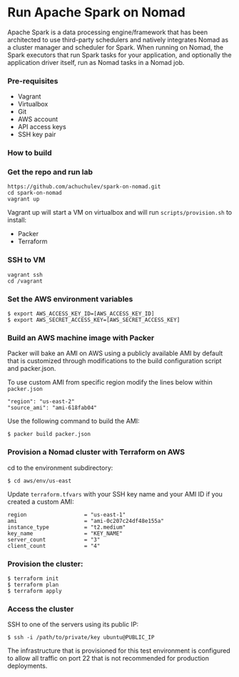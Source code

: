 # Run Apache Spark on Nomad

Apache Spark is a data processing engine/framework that has been architected to use third-party schedulers and natively integrates Nomad as a cluster manager and scheduler for Spark. When running on Nomad, the Spark executors that run Spark tasks for your application, and optionally the application driver itself, run as Nomad tasks in a Nomad job.

### Pre-requisites

- Vagrant
- Virtualbox
- Git
- AWS account
- API access keys
- SSH key pair

### How to build

### Get the repo and run lab

```
https://github.com/achuchulev/spark-on-nomad.git
cd spark-on-nomad
vagrant up
```

Vagrant up will start a VM on virtualbox and will run `scripts/provision.sh` to install:

- Packer
- Terraform

### SSH to VM

```
vagrant ssh
cd /vagrant
```

### Set the AWS environment variables

```
$ export AWS_ACCESS_KEY_ID=[AWS_ACCESS_KEY_ID]
$ export AWS_SECRET_ACCESS_KEY=[AWS_SECRET_ACCESS_KEY]
```

### Build an AWS machine image with Packer

Packer will bake an AMI on AWS using a publicly available AMI by default that is customized through modifications to the build configuration script and packer.json.

To use custom AMI from specific region modify the lines below within `packer.json`

```
"region": "us-east-2"
"source_ami": "ami-618fab04"
```

Use the following command to build the AMI:

```
$ packer build packer.json
```

### Provision a Nomad cluster with Terraform on AWS

cd to the environment subdirectory:

```
$ cd aws/env/us-east
```

Update `terraform.tfvars` with your SSH key name and your AMI ID if you created a custom AMI:

```
region                  = "us-east-1"
ami                     = "ami-0c207c24df48e155a"
instance_type           = "t2.medium"
key_name                = "KEY_NAME"
server_count            = "3"
client_count            = "4"
```

### Provision the cluster:

```
$ terraform init
$ terraform plan
$ terraform apply
```

### Access the cluster

SSH to one of the servers using its public IP:

```
$ ssh -i /path/to/private/key ubuntu@PUBLIC_IP
```

The infrastructure that is provisioned for this test environment is configured to allow all traffic on port 22 that is not recommended for production deployments.
